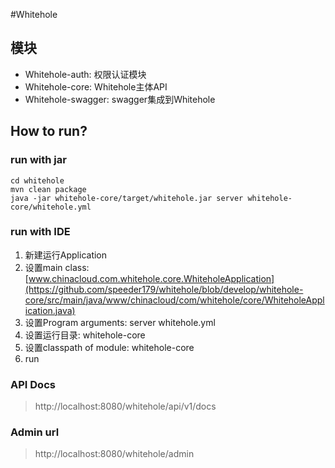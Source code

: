 #Whitehole


## 模块
- Whitehole-auth: 权限认证模块
- Whitehole-core: Whitehole主体API
- Whitehole-swagger: swagger集成到Whitehole


## How to run?

### run with jar
```shell
cd whitehole
mvn clean package
java -jar whitehole-core/target/whitehole.jar server whitehole-core/whitehole.yml
```

### run with IDE
1. 新建运行Application
2. 设置main class: [www.chinacloud.com.whitehole.core.WhiteholeApplication](https://github.com/speeder179/whitehole/blob/develop/whitehole-core/src/main/java/www/chinacloud/com/whitehole/core/WhiteholeApplication.java)
3. 设置Program arguments: server whitehole.yml
4. 设置运行目录: whitehole-core
5. 设置classpath of module: whitehole-core
6. run

### API Docs
>http://localhost:8080/whitehole/api/v1/docs

### Admin url
>http://localhost:8080/whitehole/admin